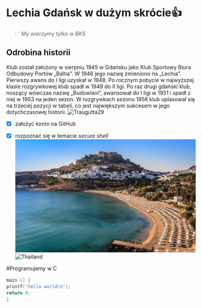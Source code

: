 # Lechia Gdańsk w dużym skrócie:+1:

>*My wierzymy tylko w BKS*

## Odrobina historii
Klub został założony w sierpniu 1945 w Gdańsku jako Klub Sportowy Biura Odbudowy Portów „Baltia”. W 1946 jego nazwę zmieniono na „Lechia”. Pierwszy awans do I ligi uzyskał w 1948. Po rocznym pobycie w najwyższej klasie rozgrywkowej klub spadł w 1949 do II ligi. Po raz drugi gdański klub, noszący wówczas nazwę „Budowlani”, awansował do I ligi w 1951 i spadł z niej w 1953 na jeden sezon. W rozgrywkach sezonu 1956 klub uplasował się na trzeciej pozycji w tabeli, co jest największym sukcesem w jego dotychczasowej historii.
![Traugutta29](Lechia_Gdańsk-stadion_2008.jpg)


- [x] założyć konto na GitHub
- [x] rozpoznać się w temacie _secure shell_
![Rodos](Lindos-Greek-Island-of-Rhodes.jpg) 
![Thailand](http://i.huffpost.com/gen/1460673/images/o-THAILAND-facebook.jpg)


#Programujemy w C

```c
main () {
printf("hello world\n");
return 0;
}
```
